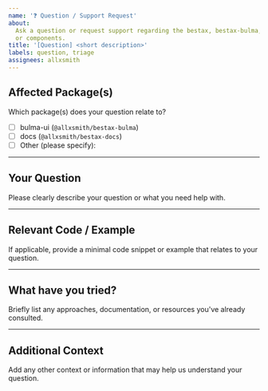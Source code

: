 ```yaml
---
name: '❓ Question / Support Request'
about:
  Ask a question or request support regarding the bestax, bestax-bulma, its usage,
  or components.
title: '[Question] <short description>'
labels: question, triage
assignees: allxsmith
---
```


## Affected Package(s)

Which package(s) does your question relate to?

- [ ] bulma-ui (`@allxsmith/bestax-bulma`)
- [ ] docs (`@allxsmith/bestax-docs`)
- [ ] Other (please specify):

---

## Your Question

Please clearly describe your question or what you need help with.

---

## Relevant Code / Example

If applicable, provide a minimal code snippet or example that relates to your question.

---

## What have you tried?

Briefly list any approaches, documentation, or resources you've already consulted.

---

## Additional Context

Add any other context or information that may help us understand your question.
